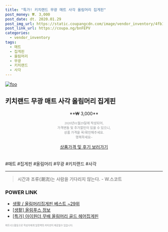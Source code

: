 ```yaml
--- 
title: "특가! 키치랜드 무광 매트 사각 올림머리 집게핀" 
post_money: ₩. 3,000 
post_date: dt. 2020.01.29 
post_img_url: https://static.coupangcdn.com/image/vendor_inventory/4fb1/0430f6475494c412cb4a53adb7a8236c9d5958d1b935bb9a612ecedfc865.jpg 
post_link_url: https://coupa.ng/bnFEPV 
categories: 
  - vendor_inventory 
tags: 
  - 매트 
  - 집게핀 
  - 올림머리 
  - 무광 
  - 키치랜드 
  - 사각 
--- 
```

[![foo](https://static.coupangcdn.com/image/vendor_inventory/4fb1/0430f6475494c412cb4a53adb7a8236c9d5958d1b935bb9a612ecedfc865.jpg)](https://coupa.ng/bnFEPV) 

## 키치랜드 무광 매트 사각 올림머리 집게핀 
<p style="text-align: center;">**₩ 3,000**</p> 
<p style="text-align: center;"><span style="color: #898c8f; font-family: Georgia,Times,serif; font-size: 0.75em;">2020년01월29일에 작성되어, <br>가격변동 및 추가할인이 있을 수 있으니,<br> 상품 가격을 꼭!확인해주세요.<br>행복하세요~</span> 
</p>	 
<div markdown="0" style="text-align: center;"><a href="https://coupa.ng/bnFEPV" class="btn btn--success">상품가격 및 후기 보러가기</a></div> 
<br><br> 
  #매트 #집게핀 #올림머리 #무광 #키치랜드 #사각 
<hr> 

> 시간과 조류(潮流)는 사람을 기다리지 않는다. - W.스코트 


### POWER LINK

* <a href="https://blog.naver.com/santokki14/221789272147" target="_blank">생활 / 올림머리집게핀 베스트 ~29위</a>
* <a href="https://blog.naver.com/santokki14/221772150791" target="_blank"> [생활] 올림푸스 정보 </a>
* <a href="https://blog.naver.com/sakai111/221790320639" target="_blank">[특가] 아이원더 무배 올림머리 골드 헤어집게핀</a>

<span style="color: #898c8f; font-family: Georgia,Times,serif; font-size: 0.55em;">파트너스활동으로 작성자에게 일정액의 커미션이 제공될수 있습니다.</span> 

